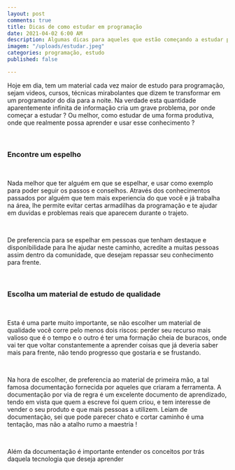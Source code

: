 ```yaml
---
layout: post
comments: true
title: Dicas de como estudar em programação
date: 2021-04-02 6:00 AM
description: Algumas dicas para aqueles que estão começando a estudar programação
imagem: "/uploads/estudar.jpeg"
categories: programação, estudo
published: false

---
```

Hoje em dia, tem um material cada vez maior de estudo para programação, sejam videos, cursos, técnicas mirabolantes que dizem te transformar em um programador do dia para a noite. Na verdade esta quantidade aparentemente infinita de informação cria um grave problema, por onde começar a estudar ? Ou melhor, como estudar de uma forma produtiva, onde que realmente possa aprender e usar esse conhecimento ?

<br>

### Encontre um espelho

<br>

Nada melhor que ter alguém em que se espelhar, e usar como exemplo para poder seguir os passos e conselhos. Através dos conhecimentos passados por alguém que tem mais experiencia do que você e já trabalha na área, lhe permite evitar certas armadilhas da programação e te ajudar em duvidas e problemas reais que aparecem durante o trajeto. 

<br>

De preferencia para se espelhar em pessoas que tenham destaque e disponibilidade para lhe ajudar neste caminho, acredite a muitas pessoas assim dentro da comunidade, que desejam repassar seu conhecimento para frente.

<br>

### Escolha um material de estudo de qualidade

<br>

Esta é uma parte muito importante, se não escolher um material de qualidade você corre pelo menos dois riscos: perder seu recurso mais valioso que é o tempo e o outro é ter uma formação cheia de buracos, onde vai ter que voltar constantemente a aprender coisas que já deveria saber mais para frente, não tendo progresso que gostaria e se frustando.

<br>

Na hora de escolher, de preferencia ao material de primeira mão, a tal famosa documentação fornecida por aqueles que criaram a ferramenta. A documentação por via de regra é um excelente documento de aprendizado, tendo em vista que quem a escreve foi quem criou, e tem interesse de vender o seu produto e que mais pessoas  a utilizem. Leiam de documentação, sei que pode parecer chato e cortar caminho é uma tentação, mas não a atalho rumo a maestria !

<br>

Além da documentação é importante entender os conceitos por trás daquela tecnologia que deseja aprender  
